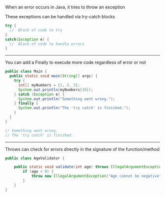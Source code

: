 
When an error occurs in Java, it tries to throw an exception

These exceptions can be handled via try-catch blocks

```java
try {
  //  Block of code to try
}
catch(Exception e) {
  //  Block of code to handle errors
}
```

---

You can add a Finally to execute more code regardless of error or not

```java
public class Main {
  public static void main(String[] args) {
    try {
      int[] myNumbers = {1, 2, 3};
      System.out.println(myNumbers[10]);
    } catch (Exception e) {
      System.out.println("Something went wrong.");
    } finally {
      System.out.println("The 'try catch' is finished.");
    }
  }
}

// Something went wrong.  
// The 'try catch' is finished.
```

---
Throws can check for errors directly in the signature of the function/method

```java
public class AgeValidator {

    public static void validate(int age) throws IllegalArgumentException {
        if (age < 0) {
            throw new IllegalArgumentException("Age cannot be negative");
        }
    }
}
```
